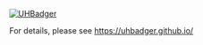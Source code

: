 [![UHBadger](https://github.com/UHBadger/UHBadger/actions/workflows/ci.yml/badge.svg)](https://github.com/UHBadger/UHBadger/actions/workflows/ci.yml)

For details, please see https://uhbadger.github.io/
